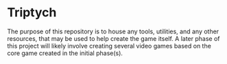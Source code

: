 # Triptych
The purpose of this repository is to house any tools, utilities, and any other resources, that may be used to help create the game itself. A later phase of this project will likely involve creating several video games based on the core game created in the initial phase(s).
